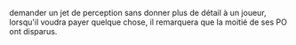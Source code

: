 demander un jet de perception sans donner plus de détail à un joueur, lorsqu'il voudra payer quelque chose, il remarquera que la moitié de ses PO ont disparus.